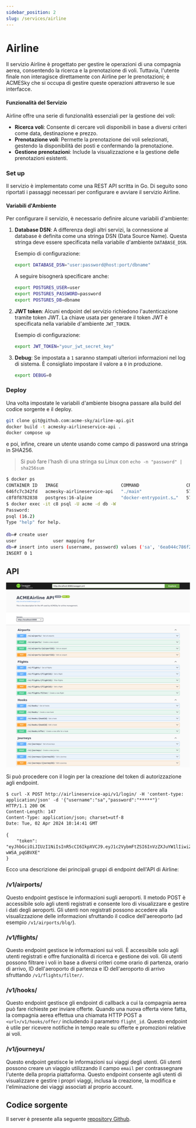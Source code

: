 ```yaml
---
sidebar_position: 2
slug: /services/airline
---
```


# Airline

Il servizio Airline è progettato per gestire le operazioni di una compagnia aerea, consentendo la ricerca e la prenotazione di voli. Tuttavia, l'utente finale non interagisce direttamente con Airline per le prenotazioni; è ACMESky che si occupa di gestire queste operazioni attraverso le sue interfacce.

#### Funzionalità del Servizio

Airline offre una serie di funzionalità essenziali per la gestione dei voli:

- **Ricerca voli**: Consente di cercare voli disponibili in base a diversi criteri come data, destinazione e prezzo.
- **Prenotazione voli**: Permette la prenotazione dei voli selezionati, gestendo la disponibilità dei posti e confermando la prenotazione.
- **Gestione prenotazioni**: Include la visualizzazione e la gestione delle prenotazioni esistenti.

### Set up

Il servizio è implementato come una REST API scritta in Go. Di seguito sono riportati i passaggi necessari per configurare e avviare il servizio Airline.

#### Variabili d'Ambiente

Per configurare il servizio, è necessario definire alcune variabili d'ambiente:

1. **Database DSN**: A differenza degli altri servizi, la connessione al database è definita come una stringa DSN (Data Source Name). Questa stringa deve essere specificata nella variabile d'ambiente `DATABASE_DSN`.

   Esempio di configurazione:
   ```sh
   export DATABASE_DSN="user:password@host:port/dbname"
   ```

   A seguire bisognerà specificare anche:

   ```sh
   export POSTGRES_USER=user
   export POSTGRES_PASSWORD=password
   export POSTGRES_DB=dbname
   ```

2. **JWT token**: Alcuni endpoint del servizio richiedono l'autenticazione tramite token JWT. La chiave usata per generare il token JWT è specificata nella variabile d'ambiente `JWT_TOKEN`.

   Esempio di configurazione:
   ```sh
   export JWT_TOKEN="your_jwt_secret_key"
   ```

3. **Debug**: Se impostata a `1` saranno stampati ulteriori informazioni nel
   log di sistema. È consigliato impostare il valore a `0` in produzione.

   ```sh
   export DEBUG=0
   ```

### Deploy

Una volta impostate le variabili d'ambiente bisogna passare alla build del
codice sorgente e il deploy.

```sh
git clone git@github.com:acme-sky/airline-api.git
docker build -t acmesky-airlineservice-api .
docker compose up
```

e poi, infine, creare un utente usando come campo di password una stringa in
SHA256.

> Si può fare l'hash di una stringa su Linux con `echo -n "password" | sha256sum`

```sh
$ docker ps                                                                                                                                                         1 ↵
CONTAINER ID   IMAGE                        COMMAND                  CREATED          STATUS          PORTS                                       NAMES
646fc7c342fd   acmesky-airlineservice-api   "./main"                 57 seconds ago   Up 56 seconds   0.0.0.0:8080->8080/tcp, :::8080->8080/tcp   airlineservice-api
c8f8f8782838   postgres:16-alpine           "docker-entrypoint.s…"   57 seconds ago   Up 56 seconds   5432/tcp                                    airlineservice-postgres
$ docker exec -it c8 psql -U acme -d db -W
Password:
psql (16.2)
Type "help" for help.

db=# create user
user              user mapping for
db=# insert into users (username, password) values ('sa', '6ea044c786f237c955b497b04b9247f2a663c5038e54175e62308c8b8457e23e');
INSERT 0 1
```


## API

![Swagger screenshot](/img/swagger-airline.png)

Si può procedere con il login per la creazione del token di autorizzazione agli endpoint.

```
$ curl -X POST http://airlineservice-api/v1/login/ -H 'content-type: application/json' -d '{"username":"sa","password":"*****"}'
HTTP/1.1 200 OK
Content-Length: 147
Content-Type: application/json; charset=utf-8
Date: Tue, 02 Apr 2024 10:14:41 GMT

{
    "token": "eyJhbGciOiJIUzI1NiIsInR5cCI6IkpXVCJ9.eyJ1c2VybmFtZSI6InVzZXJuYW1lIiwiZXhwIjoxNzEyMDU2NDgxfQ.7R87BuuVkvOwojBpLmJ8OKtKC0B9Iq-wWSA_pqGBVXE"
}
```

Ecco una descrizione dei principali gruppi di endpoint dell'API di Airline:

### /v1/airports/

Questo endpoint gestisce le informazioni sugli aeroporti. Il metodo POST è accessibile solo agli utenti registrati e consente loro di visualizzare e gestire i dati degli aeroporti.
Gli utenti non registrati possono accedere alla visualizzazione delle
informazioni sfruttando il codice dell'aereoporto (ad esempio
`/v1/airports/blq/`).

### /v1/flights/

Questo endpoint gestisce le informazioni sui voli. È accessibile solo agli utenti registrati e offre funzionalità di ricerca e gestione dei voli. 
Gli utenti possono filtrare i voli in base a diversi criteri come orario di partenza, orario di arrivo, ID dell'aeroporto di partenza e ID dell'aeroporto di arrivo sfruttando `/v1/flights/filter/`.

### /v1/hooks/

Questo endpoint gestisce gli endpoint di callback a cui la compagnia aerea può fare richieste per inviare offerte. Quando una nuova offerta viene fatta, la compagnia aerea effettua una chiamata HTTP POST a `<url>/v1/hooks/offer/` includendo il parametro `flight_id`. Questo endpoint è utile per ricevere notifiche in tempo reale su offerte e promozioni relative ai voli.

### /v1/journeys/

Questo endpoint gestisce le informazioni sui viaggi degli utenti. Gli utenti possono creare un viaggio utilizzando il campo `email` per contrassegnare l'utente della propria piattaforma. Questo endpoint consente agli utenti di visualizzare e gestire i propri viaggi, inclusa la creazione, la modifica e l'eliminazione dei viaggi associati al proprio account.

## Codice sorgente

Il server è presente alla seguente [repository Github](https://github.com/acme-sky/airline-api).
